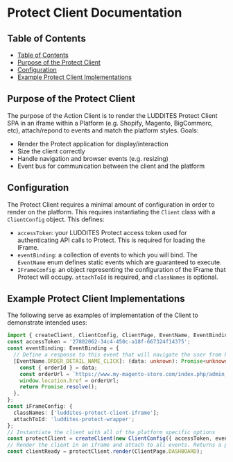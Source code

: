 # Protect Client Documentation

## Table of Contents

- [Table of Contents](#table-of-contents)
- [Purpose of the Protect Client](#purpose-of-the-protect-client)
- [Configuration](#configuration)
- [Example Protect Client Implementations](#example-protect-client-implementations)

## Purpose of the Protect Client

The purpose of the Action Client is to render the LUDDITES Protect Client SPA in an iframe within a Platform (e.g. Shopify, Magento, BigCommerc, etc), attach/repond to events and match the platform styles.
Goals:

- Render the Protect application for display/interaction
- Size the client correctly
- Handle navigation and browser events (e.g. resizing)
- Event bus for communication between the client and the platform

## Configuration

The Protect Client requires a minimal amount of configuration in order to render on the platform. This requires instantiating the `Client` class with a `ClientConfig` object. This defines:

- `accessToken`: your LUDDITES Protect access token used for authenticating API calls to Protect. This is required for loading the IFrame.
- `eventBinding`: a collection of events to which you will bind. The `EventName` enum defines static events which are guaranteed to execute.
- `IFrameConfig`: an object representing the configuration of the IFrame that Protect will occupy. `attachToId` is required, and `classNames` is optional.

## Example Protect Client Implementations

The following serve as examples of implementation of the Client to demonstrate intended uses:

```typescript
import { createClient, ClientConfig, ClientPage, EventName, EventBinding, IFrameConfig } from '@luddites-me/protect-sdk-client';
const accessToken = '27802062-34c4-450c-a18f-667324f14375';
const eventBinding: EventBinding = {
  // Define a response to this event that will navigate the user from Protect back to the Platform order page
  [EventName.ORDER_DETAIL_NAME_CLICK]: (data: unknown): Promise<unknown> => {
    const { orderId } = data;
    const orderUrl = `https://www.my-magento-store.com/index.php/admin_demo/sales/order/view/order_id/${orderId}`;
    window.location.href = orderUrl;
    return Promise.resolve();
  },
};
const iFrameConfig: {
  classNames: ['luddites-protect-client-iframe'];
  attachToId: 'luddites-protect-wrapper';
};
// Instantiate the client with all of the platform specific options
const protectClient = createClient(new ClientConfig({ accessToken, eventBinding, iFrameConfig }));
// Render the client in an iframe and attach to all events. Returns a promise which resolves when the client is ready.
const clientReady = protectClient.render(ClientPage.DASHBOARD);
```
